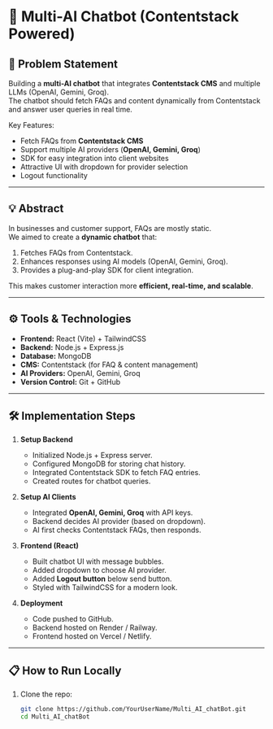 # 🚀 Multi-AI Chatbot (Contentstack Powered)

## 📌 Problem Statement
Building a **multi-AI chatbot** that integrates **Contentstack CMS** and multiple LLMs (OpenAI, Gemini, Groq).  
The chatbot should fetch FAQs and content dynamically from Contentstack and answer user queries in real time.  

Key Features:  
- Fetch FAQs from **Contentstack CMS**  
- Support multiple AI providers (**OpenAI, Gemini, Groq**)  
- SDK for easy integration into client websites  
- Attractive UI with dropdown for provider selection  
- Logout functionality  

---

## 💡 Abstract
In businesses and customer support, FAQs are mostly static.  
We aimed to create a **dynamic chatbot** that:  
1. Fetches FAQs from Contentstack.  
2. Enhances responses using AI models (OpenAI, Gemini, Groq).  
3. Provides a plug-and-play SDK for client integration.  

This makes customer interaction more **efficient, real-time, and scalable**.

---

## ⚙️ Tools & Technologies
- **Frontend:** React (Vite) + TailwindCSS  
- **Backend:** Node.js + Express.js  
- **Database:** MongoDB  
- **CMS:** Contentstack (for FAQ & content management)  
- **AI Providers:** OpenAI, Gemini, Groq  
- **Version Control:** Git + GitHub  

---

## 🛠️ Implementation Steps
1. **Setup Backend**
   - Initialized Node.js + Express server.
   - Configured MongoDB for storing chat history.
   - Integrated Contentstack SDK to fetch FAQ entries.
   - Created routes for chatbot queries.

2. **Setup AI Clients**
   - Integrated **OpenAI, Gemini, Groq** with API keys.
   - Backend decides AI provider (based on dropdown).
   - AI first checks Contentstack FAQs, then responds.

3. **Frontend (React)**
   - Built chatbot UI with message bubbles.
   - Added dropdown to choose AI provider.
   - Added **Logout button** below send button.
   - Styled with TailwindCSS for a modern look.

4. **Deployment**
   - Code pushed to GitHub.
   - Backend hosted on Render / Railway.
   - Frontend hosted on Vercel / Netlify.

---

## 📋 How to Run Locally
1. Clone the repo:
   ```bash
   git clone https://github.com/YourUserName/Multi_AI_chatBot.git
   cd Multi_AI_chatBot
